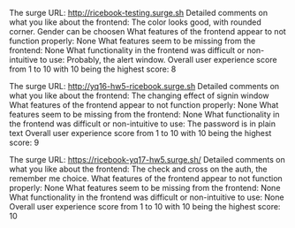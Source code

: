 The surge URL: http://ricebook-testing.surge.sh
Detailed comments on what you like about the frontend:
The color looks good, with rounded corner. Gender can be choosen
What features of the frontend appear to not function properly:
None
What features seem to be missing from the frontend:
None
What functionality in the frontend was difficult or non-intuitive to use:
Probably, the alert window.
Overall user experience score from 1 to 10 with 10 being the highest score:
8


The surge URL: http://yq16-hw5-ricebook.surge.sh
Detailed comments on what you like about the frontend:
The changing effect of signin window
What features of the frontend appear to not function properly:
None
What features seem to be missing from the frontend:
None
What functionality in the frontend was difficult or non-intuitive to use:
The password is in plain text
Overall user experience score from 1 to 10 with 10 being the highest score:
9


The surge URL: https://ricebook-yq17-hw5.surge.sh/
Detailed comments on what you like about the frontend:
The check and cross on the auth, the remember me choice.
What features of the frontend appear to not function properly:
None
What features seem to be missing from the frontend:
None
What functionality in the frontend was difficult or non-intuitive to use:
None
Overall user experience score from 1 to 10 with 10 being the highest score:
10
